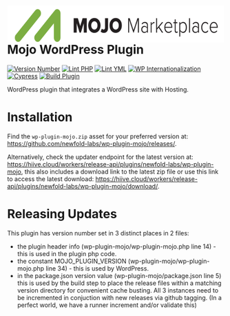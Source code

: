 <a href="https://mojo.com/" target="_blank">
    <img src="https://raw.githubusercontent.com/newfold-labs/wp-plugin-mojo/main/assets/images/New-Logo-Black.png" alt="mojo.com Logo" title="mojo.com" align="right" height="85" width="630" />
</a>

# Mojo WordPress Plugin

[![Version Number](https://img.shields.io/github/v/release/newfold-labs/wp-plugin-mojo?color=21a0ed&labelColor=333333)](https://github.com/newfold-labs/wp-plugin-mojo/releases)
[![Lint PHP](https://github.com/newfold-labs/wp-plugin-mojo/actions/workflows/lint-php.yml/badge.svg?branch=main)](https://github.com/newfold-labs/wp-plugin-mojo/actions/workflows/lint-php.yml)
[![Lint YML](https://github.com/newfold-labs/wp-plugin-mojo/actions/workflows/lint-yml.yml/badge.svg)](https://github.com/newfold-labs/wp-plugin-mojo/actions/workflows/lint-yml.yml)
[![WP Internationalization](https://github.com/newfold-labs/wp-plugin-mojo/actions/workflows/wp-i18n.yml/badge.svg)](https://github.com/newfold-labs/wp-plugin-mojo/actions/workflows/wp-i18n.yml)
[![Cypress](https://github.com/newfold-labs/wp-plugin-mojo/actions/workflows/cypress.yml/badge.svg?branch=main)](https://github.com/newfold-labs/wp-plugin-mojo/actions/workflows/cypress.yml)
[![Build Plugin](https://github.com/newfold-labs/wp-plugin-mojo/actions/workflows/upload-artifact-on-push.yml/badge.svg)](https://github.com/newfold-labs/wp-plugin-mojo/actions/workflows/upload-artifact-on-push.yml)

WordPress plugin that integrates a WordPress site with Hosting.

# Installation

Find the `wp-plugin-mojo.zip` asset for your preferred version at: https://github.com/newfold-labs/wp-plugin-mojo/releases/.

Alternatively, check the updater endpoint for the latest version at: https://hiive.cloud/workers/release-api/plugins/newfold-labs/wp-plugin-mojo, this also includes a download link to the latest zip file or use this link to access the latest download: https://hiive.cloud/workers/release-api/plugins/newfold-labs/wp-plugin-mojo/download/.

# Releasing Updates

This plugin has version number set in 3 distinct places in 2 files:

- the plugin header info (wp-plugin-mojo/wp-plugin-mojo.php line 14) - this is used in the plugin php code.
- the constant MOJO_PLUGIN_VERSION (wp-plugin-mojo/wp-plugin-mojo.php line 34) - this is used by
  WordPress.
- in the package.json version value (wp-plugin-mojo/package.json line 5) this is used by the build step to place
  the release files within a matching version directory for convenient cache busting. All 3 instances need to be
  incremented in conjuction with new releases via github tagging.
  (In a perfect world, we have a runner increment and/or validate this)
